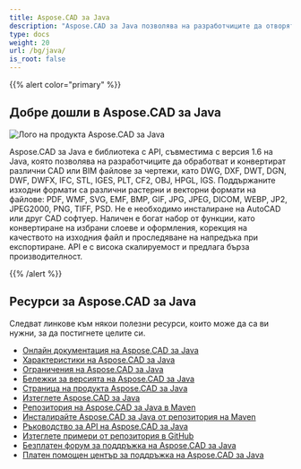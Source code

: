 ```yaml
---
title: Aspose.CAD за Java
description: "Aspose.CAD за Java позволява на разработчиците да отворят, прочетат и обработят AutoCAD формати на файлове DWG, DXF, DWT и други CAD и BIM, като: DGN, DWF, DWFX, IFC, STL, IGES, PLT, CF2, OBJ, HPGL, IGS."
type: docs
weight: 20
url: /bg/java/
is_root: false
---
```


{{% alert color="primary" %}}

## **Добре дошли в Aspose.CAD за Java**

![Лого на продукта Aspose.CAD за Java](/cad/_assets/home_2.png)

Aspose.CAD за Java е библиотека с API, съвместима с версия 1.6 на Java, която позволява на разработчиците да обработват и конвертират различни CAD или BIM файлове за чертежи, като DWG, DXF, DWT, DGN, DWF, DWFX, IFC, STL, IGES, PLT, CF2, OBJ, HPGL, IGS. Поддържаните изходни формати са различни растерни и векторни формати на файлове: PDF, WMF, SVG, EMF, BMP, GIF, JPG, JPEG, DICOM, WEBP, JP2, JPEG2000, PNG, TIFF, PSD. Не е необходимо инсталиране на AutoCAD или друг CAD софтуер.
Наличен е богат набор от функции, като конвертиране на избрани слоеве и оформления, корекция на качеството на изходния файл и проследяване на напредъка при експортиране. API е с висока скалируемост и предлага бърза производителност.

{{% /alert %}}

## **Ресурси за Aspose.CAD за Java**

Следват линкове към някои полезни ресурси, които може да са ви нужни, за да постигнете целите си.

- [Онлайн документация на Aspose.CAD за Java](/bg/cad/java/)
- [Характеристики на Aspose.CAD за Java](/bg/cad/java/product-overview/#advanced-api-features)
- [Ограничения на Aspose.CAD за Java](/bg/cad/java/product-overview/#not-yet-supported)
- [Бележки за версията на Aspose.CAD за Java](https://releases.aspose.com/cad/java/release-notes/)
- [Страница на продукта Aspose.CAD за Java](https://products.aspose.com/cad/java/)
- [Изтеглете Aspose.CAD за Java](https://releases.aspose.com/cad/java/)
- [Репозитория на Aspose.CAD за Java в Maven](https://releases.aspose.com/java/repo/com/aspose/aspose-cad/)
- [Инсталирайте Aspose.CAD за Java от репозитория на Maven](/bg/cad/java/installation/)
- [Ръководство за API на Aspose.CAD за Java](https://reference.aspose.com/cad/java)
- [Изтеглете примери от репозитория в GitHub](https://github.com/aspose-cad/Aspose.CAD-for-Java)
- [Безплатен форум за поддръжка на Aspose.CAD за Java](https://forum.aspose.com/c/cad/19)
- [Платен помощен център за поддръжка на Aspose.CAD за Java](https://helpdesk.aspose.com/)
